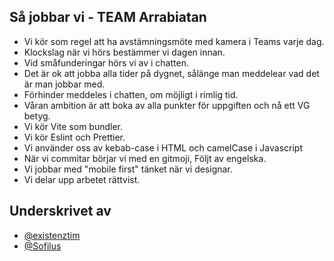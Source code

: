 ## Så jobbar vi - TEAM Arrabiatan

- Vi kör som regel att ha avstämningsmöte med kamera i Teams varje dag.
- Klockslag när vi hörs bestämmer vi dagen innan.
- Vid småfunderingar hörs vi av i chatten.
- Det är ok att jobba alla tider på dygnet, sålänge man meddelear vad det är man jobbar med.
- Förhinder meddeles i chatten, om möjligt i rimlig tid.
- Våran ambition är att boka av alla punkter för uppgiften och nå ett VG betyg.
- Vi kör Vite som bundler.
- Vi kör Eslint och Prettier.
- Vi använder oss av kebab-case i HTML och camelCase i Javascript
- När vi commitar börjar vi med en gitmoji, Följt av engelska.
- Vi jobbar med "mobile first" tänket när vi designar. 
- Vi delar upp arbetet rättvist.

## Underskrivet av

- [@existenztim](https://www.github.com/existenztim)
- [@Sofilus](https://github.com/Sofilus)

